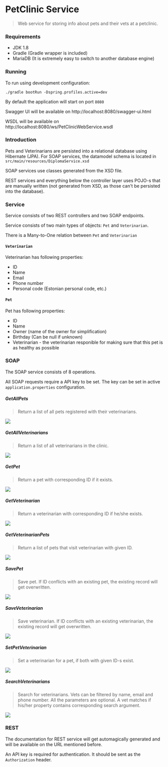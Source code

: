 # PetClinic Service

> Web service for storing info about pets and their vets at a petclinic.



### Requirements

+ JDK 1.8
+ Gradle (Gradle wrapper is included)
+ MariaDB (It is extremely easy to switch to another database engine)



### Running

To run using development configuration:

```
./gradle bootRun -Dspring.profiles.active=dev
```

By default the application will start on port `8080`

Swagger UI will be available on http://localhost:8080/swagger-ui.html

WSDL will be available on http://localhost:8080/ws/PetClinicWebService.wsdl



### Introduction

Pets and Veterinarians are persisted into a relational database using Hibernate (JPA). For SOAP services, the datamodel schema is located in `src/main/resources/DiplomaService.xsd`

SOAP services use classes generated from the XSD file.

REST services and everything below the controller layer uses POJO-s that are manually written (not generated from XSD, as those can't be persisted into the database).





### Service

Service consists of two REST controllers and two SOAP endpoints.

Service consists of two main types of objects: `Pet` and `Veterinarian`.

There is a Many-to-One relation between `Pet` and `Veterinarian`

#### `Veterinarian`

Veterinarian has following properties:

+ ID
+ Name
+ Email
+ Phone number
+ Personal code (Estonian personal code, etc.)

#### `Pet`

Pet has following properties:

+ ID
+ Name
+ Owner (name of the owner for simplification)
+ Birthday (Can be null if unknown)
+ Veterinarian - the veterinarian responible for making sure that this pet is as healthy as possible



### SOAP

The SOAP service consists of 8 operations.

All SOAP requests require a API key to be set. The key can be set in active `application.properties` configuration.

##### GetAllPets

> Return a list of all pets registered with their veterinarians.

![](screenshots/GetAllPets.png)



##### GetAllVeterinarians

> Return a list of all veterinarians in the clinic.

![](screenshots/GetAllVeterinarians.png)



##### GetPet

> Return a pet with corresponding ID if it exists.

![](screenshots/GetPet.png)



##### GetVeterinarian

> Return a veterinarian with corresponding ID if he/she exists.

![](screenshots/GetVeterinarian.png)



##### GetVeterinarianPets

> Return a list of pets that visit veterinarian with given ID.

![](screenshots/GetVeterinarianPets.png)



##### SavePet

> Save pet. If ID conflicts with an existing pet, the existing record will get overwritten.

![](screenshots/SavePet.png)



##### SaveVeterinarian

> Save veterinarian. If ID conflicts with an existing veterinarian, the existing record will get overwritten.

![](screenshots/SaveVeterinarian.png)



##### SetPetVeterinarian

> Set a veterinarian for a pet, if both with given ID-s exist.

![](screenshots/SetPetVeterinarian.png)



##### SearchVeterinarians

> Search for veterinarians. Vets can be filtered by name, email and phone number. All the parameters are optional. A vet matches if his/her property contains corresponding search argument.

![](screenshots/SearchVeterinarians.png)



### REST

The documentation for REST service will get automagically generated and will be available on the URL mentioned before.

An API key is required for authentication. It should be sent as the `Authorization` header.